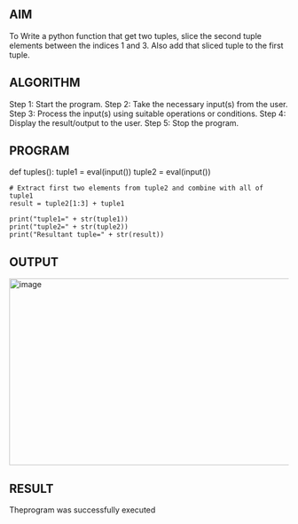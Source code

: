 ## AIM
To Write a python function that get two tuples, slice the second tuple elements between the indices 1 and 3. Also add that sliced tuple to the first tuple.

## ALGORITHM
Step 1: Start the program. Step 2: Take the necessary input(s) from the user. Step 3: Process the input(s) using suitable operations or conditions. Step 4: Display the result/output to the user. Step 5: Stop the program.

## PROGRAM
def tuples():
    tuple1 = eval(input())
    tuple2 = eval(input())

    # Extract first two elements from tuple2 and combine with all of tuple1
    result = tuple2[1:3] + tuple1

    print("tuple1=" + str(tuple1))
    print("tuple2=" + str(tuple2))
    print("Resultant tuple=" + str(result))


## OUTPUT
<img width="922" height="337" alt="image" src="https://github.com/user-attachments/assets/abfa4bcf-5f48-4e81-9eef-89f5357f93de" />

## RESULT
Theprogram was successfully executed 
